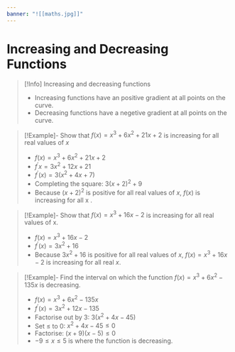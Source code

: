 ```yaml
---
banner: "![[maths.jpg]]"
---
```


# Increasing and Decreasing Functions

> [!Info] Increasing and decreasing functions
> - Increasing functions have an positive gradient at all points on the curve.
> - Decreasing functions have a negetive gradient at all points on the curve.

> [!Example]- Show that $f(x)=x^3+6x^2+21x+2$ is increasing for all real values of $x$
> - $f(x)=x^3+6x^2+21x+2$
> - $f^{'}x=3x^2+12x+21$
> - $f^{'}(x)=3(x^2+4x+7)$
> - Completing the square: $3(x+2)^2+9$
> - Because $(x+2)^2$ is positive for all real values of $x$, $f(x)$ is increasing for all x .

> [!Example]- Show that $f(x)=x^3+16x-2$ is increasing for all real values of x.
> - $f(x)=x^3+16x-2$
> - $f^{'}(x)=3x^2+16$
> - Because $3 x^{2}+16$ is positive for all real values of $x$, $f(x)=x^3+16x-2$ is increasing for all real $x$.

> [!Example]- Find the interval on which the function $f(x)=x^3+6x^2-135x$ is decreasing.
> - $f(x)=x^3+6x^2-135x$
> - $f^{'}(x)=3x^2+12x-135$
> - Factorise out by 3: $3(x^2+4x-45)$
> - Set $\leq$ to 0: $x^2+4x-45\leq{0}$
> - Factorise: $(x+9)(x-5)\leq{0}$
> - $-9\leq x \leq 5$ is where the function is decreasing.